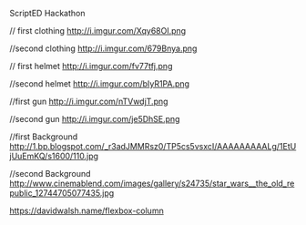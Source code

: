 ScriptED Hackathon


// first clothing
http://i.imgur.com/Xqy68OI.png

//second clothing
http://i.imgur.com/679Bnya.png

// first helmet
http://i.imgur.com/fv77tfj.png 


//second helmet
http://i.imgur.com/bIyR1PA.png

//first gun
http://i.imgur.com/nTVwdjT.png


//second gun
http://i.imgur.com/je5DhSE.png


//first Background
http://1.bp.blogspot.com/_r3adJMMRsz0/TP5cs5vsxcI/AAAAAAAAALg/1EtUjUuEmKQ/s1600/110.jpg

//second Background
http://www.cinemablend.com/images/gallery/s24735/star_wars__the_old_republic_12744705077435.jpg



https://davidwalsh.name/flexbox-column
